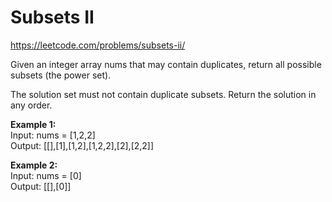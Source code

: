 # Subsets II
https://leetcode.com/problems/subsets-ii/

Given an integer array nums that may contain duplicates, return all possible 
subsets (the power set).

The solution set must not contain duplicate subsets. Return the solution in any order.

<b>Example 1:</b>\
Input: nums = [1,2,2]\
Output: [[],[1],[1,2],[1,2,2],[2],[2,2]]

<b>Example 2:</b>\
Input: nums = [0]\
Output: [[],[0]]